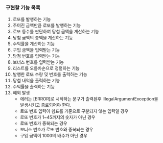 ###  구현할 기능 목록
1. 로또를 발행하는 기능
2. 주어진 금액만큼 로또를 발행하는 기능
3. 로또 등수를 판단하여 당첨 금액을 계산하는 기능
4. 당첨 금액의 총액을 계산하는 기능
5. 수익률을 계산하는 기능
6. 구입 금액을 입력받는 기능
7. 당첨 번호를 입력받는 기능
8. 보너스 번호를 입력받는 기능
9. 리스트를 오름차순으로 정렬하는 기능
10. 발행한 로또 수량 및 번호를 출력하는 기능
11. 당첨 내역을 출력하는 기능
12. 수익률을 출력하는 기능 
13. 예외 발생
    - 에러는 [ERROR]로 시작하는 문구가 출력된후 IllegalArgumentException을 발생시키고 종료되어야 한다.
    - 로또 번호 입력이 쉼표를 기준으로 구분되지 않는 입력일 경우
    - 로또 번호가 1~45까지의 숫자가 아닌 경우
    - 로또 번호가 중복되는 경우
    - 보너스 번호가 로또 번호와 중복되는 경우
    - 구입 금액이 1000의 배수가 아닌 경우